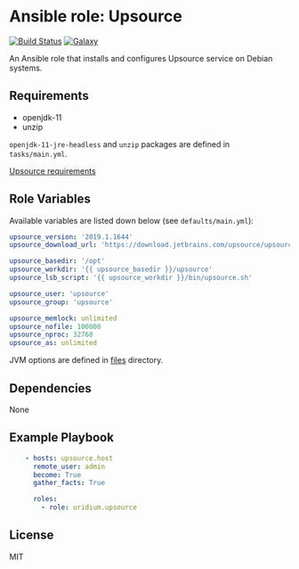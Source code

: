 Ansible role: Upsource
=========
[![Build Status](https://travis-ci.org/uridium/ansible-role-upsource.svg?branch=master)](https://travis-ci.org/uridium/ansible-role-upsource)
[![Galaxy](https://img.shields.io/badge/galaxy-uridium.upsource-blue.svg)](https://galaxy.ansible.com/uridium/upsource)

An Ansible role that installs and configures Upsource service on Debian systems.

Requirements
------------

* openjdk-11
* unzip

`openjdk-11-jre-headless` and `unzip` packages are defined in `tasks/main.yml`.

[Upsource requirements](https://www.jetbrains.com/help/upsource/prerequisites.html)

Role Variables
--------------

Available variables are listed down below (see `defaults/main.yml`):

```yaml
upsource_version: '2019.1.1644'
upsource_download_url: 'https://download.jetbrains.com/upsource/upsource-{{ upsource_version }}.zip'

upsource_basedir: '/opt'
upsource_workdir: '{{ upsource_basedir }}/upsource'
upsource_lsb_script: '{{ upsource_workdir }}/bin/upsource.sh'

upsource_user: 'upsource'
upsource_group: 'upsource'

upsource_memlock: unlimited
upsource_nofile: 100000
upsource_nproc: 32768
upsource_as: unlimited
```

JVM options are defined in [files](files/) directory.

Dependencies
------------

None

Example Playbook
----------------

```yaml
    - hosts: upsource.host
      remote_user: admin
      become: True
      gather_facts: True

      roles:
        - role: uridium.upsource
```

License
-------

MIT
